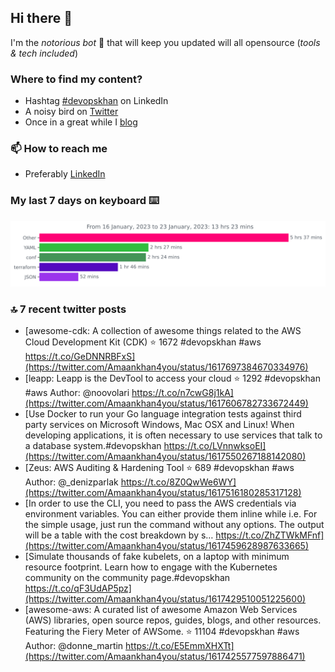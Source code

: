 <!--- [![Hits](https://hits.seeyoufarm.com/api/count/incr/badge.svg?url=https%3A%2F%2Fgithub.com%2Fakhan4u%2Fhit-counter&count_bg=%2379C83D&title_bg=%23555555&icon=&icon_color=%23E7E7E7&title=visits&edge_flat=false)](https://hits.seeyoufarm.com) --->

## Hi there 👋

I'm the _notorious bot_ 🤣 that will keep you updated will all opensource (_tools & tech included_) 

### Where to find my content?

* Hashtag [#devopskhan](https://www.linkedin.com/feed/hashtag/devopskhan) on LinkedIn
* A noisy bird on [Twitter](https://twitter.com/Amaankhan4you)
* Once in a great while I [blog](https://linuxparrot.netlify.app) 


### 📫 **How to reach me**

* Preferably [LinkedIn](https://www.linkedin.com/in/amaan-khan-linux-ninja)

### My last 7 days on keyboard ⌨️

<img src="https://github.com/akhan4u/akhan4u/blob/main/images/stat.svg" alt="Amaan's Wakatime Activity!"/>

### 🔝 7 recent twitter posts
<!-- DEVDOJO:START -->
- [awesome-cdk: A collection of awesome things related to the AWS Cloud Development Kit &lpar;CDK&rpar;
⭐️ 1672
#devopskhan #aws
https://t.co/GeDNNRBFxS](https://twitter.com/Amaankhan4you/status/1617697384670334976)
- [leapp: Leapp is the DevTool to access your cloud
⭐️ 1292
#devopskhan #aws
Author: @noovolari
https://t.co/n7cwG8j1kA](https://twitter.com/Amaankhan4you/status/1617606782733672449)
- [Use Docker to run your Go language integration tests against third party services on Microsoft Windows, Mac OSX and Linux! When developing applications, it is often necessary to use services that talk to a database system.#devopskhan https://t.co/LVnnwksoEI](https://twitter.com/Amaankhan4you/status/1617550267188142080)
- [Zeus: AWS Auditing &amp; Hardening Tool
⭐️ 689
#devopskhan #aws
Author: @_denizparlak
https://t.co/8Z0QwWe6WY](https://twitter.com/Amaankhan4you/status/1617516180285317128)
- [In order to use the CLI, you need to pass the AWS credentials via environment variables. You can either provide them inline while i.e. For the simple usage, just run the command without any options. The output will be a table with the cost breakdown by s… https://t.co/ZhZTWkMFnf](https://twitter.com/Amaankhan4you/status/1617459628987633665)
- [Simulate thousands of fake kubelets, on a laptop with minimum resource footprint. Learn how to engage with the Kubernetes community on the community page.#devopskhan https://t.co/qF3UdAP5pz](https://twitter.com/Amaankhan4you/status/1617429510051225600)
- [awesome-aws: A curated list of awesome Amazon Web Services &lpar;AWS&rpar; libraries, open source repos, guides, blogs, and other resources.  Featuring the Fiery Meter of AWSome.
⭐️ 11104
#devopskhan #aws
Author: @donne_martin
https://t.co/E5EmmXHXTt](https://twitter.com/Amaankhan4you/status/1617425577597886471)
<!-- DEVDOJO:END -->

<!-- ![Amaan's GitHub stats](https://github-readme-stats.vercel.app/api?username=akhan4u&count_private=true&show_icons=true&hide=contribs) -->
